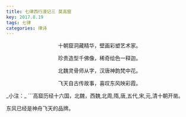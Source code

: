 ```yaml
---
title: 七律西行漫记三 莫高窟
key: 2017.8.19
tags: 七律
categories: 律诗
---
```


<p align="center">十朝窟洞藏精华，壁画彩塑艺术家。
</p>
<p align="center">珍贵造型千佛像，稀奇绘色一释迦。
</p>
<p align="center">北魏灵骨师从字，汉唐神韵梵中花。
</p>
<p align="center">飞天自古传故事，喜叹东风映彩霞。
</p>
_小注：_
```高窟历经十六国，北魏，西魏,北周,隋,唐,五代,宋,元,清十朝开凿。

东风已经是神舟飞天的品牌。

```